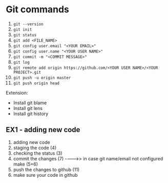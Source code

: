 # Git commands

1. `git --version`
2. `git init`
3. `git status`
4. `git add <FILE_NAME>`
5. `git config user.email "<YOUR EMAIL>"`
6. `git config user.name "<YOUR USER NAME>"`
7. `git commit -m "<COMMIT MESSAGE>"`
8. `git log`
9. `git remote add origin https://github.com/<YOUR USER NAME>/<YOUR PROJECT>.git`
10. `git push -u origin master`
11. `git push origin head`

Extension:

- Install git blame
- Install git lens
- Install git history

## EX1 - adding new code

1. adding new code
2. staging the code (4)
3. checking the status (3)
4. commit the changes (7) ---->> in case git name/email not configured make (5+6)
5. push the changes to github (11)
6. make sure your code in github
